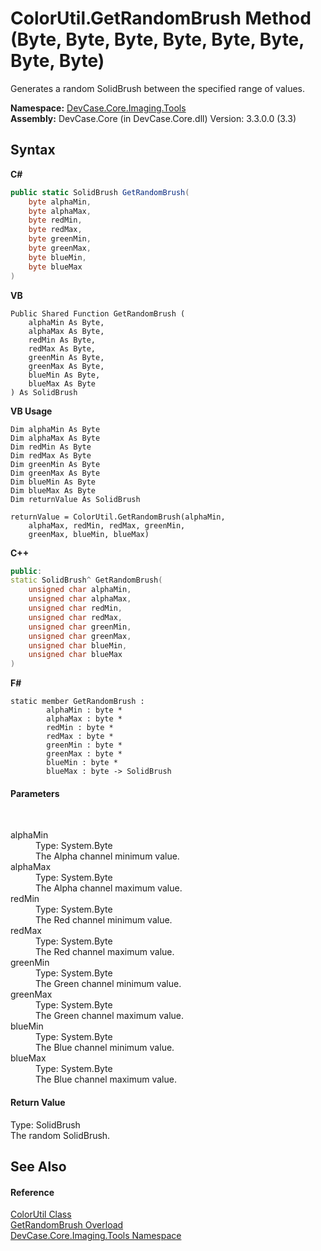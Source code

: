 # ColorUtil.GetRandomBrush Method (Byte, Byte, Byte, Byte, Byte, Byte, Byte, Byte)
 

Generates a random SolidBrush between the specified range of values.

**Namespace:**&nbsp;<a href="N_DevCase_Core_Imaging_Tools">DevCase.Core.Imaging.Tools</a><br />**Assembly:**&nbsp;DevCase.Core (in DevCase.Core.dll) Version: 3.3.0.0 (3.3)

## Syntax

**C#**<br />
``` C#
public static SolidBrush GetRandomBrush(
	byte alphaMin,
	byte alphaMax,
	byte redMin,
	byte redMax,
	byte greenMin,
	byte greenMax,
	byte blueMin,
	byte blueMax
)
```

**VB**<br />
``` VB
Public Shared Function GetRandomBrush ( 
	alphaMin As Byte,
	alphaMax As Byte,
	redMin As Byte,
	redMax As Byte,
	greenMin As Byte,
	greenMax As Byte,
	blueMin As Byte,
	blueMax As Byte
) As SolidBrush
```

**VB Usage**<br />
``` VB Usage
Dim alphaMin As Byte
Dim alphaMax As Byte
Dim redMin As Byte
Dim redMax As Byte
Dim greenMin As Byte
Dim greenMax As Byte
Dim blueMin As Byte
Dim blueMax As Byte
Dim returnValue As SolidBrush

returnValue = ColorUtil.GetRandomBrush(alphaMin, 
	alphaMax, redMin, redMax, greenMin, 
	greenMax, blueMin, blueMax)
```

**C++**<br />
``` C++
public:
static SolidBrush^ GetRandomBrush(
	unsigned char alphaMin, 
	unsigned char alphaMax, 
	unsigned char redMin, 
	unsigned char redMax, 
	unsigned char greenMin, 
	unsigned char greenMax, 
	unsigned char blueMin, 
	unsigned char blueMax
)
```

**F#**<br />
``` F#
static member GetRandomBrush : 
        alphaMin : byte * 
        alphaMax : byte * 
        redMin : byte * 
        redMax : byte * 
        greenMin : byte * 
        greenMax : byte * 
        blueMin : byte * 
        blueMax : byte -> SolidBrush 

```


#### Parameters
&nbsp;<dl><dt>alphaMin</dt><dd>Type: System.Byte<br />The Alpha channel minimum value.</dd><dt>alphaMax</dt><dd>Type: System.Byte<br />The Alpha channel maximum value.</dd><dt>redMin</dt><dd>Type: System.Byte<br />The Red channel minimum value.</dd><dt>redMax</dt><dd>Type: System.Byte<br />The Red channel maximum value.</dd><dt>greenMin</dt><dd>Type: System.Byte<br />The Green channel minimum value.</dd><dt>greenMax</dt><dd>Type: System.Byte<br />The Green channel maximum value.</dd><dt>blueMin</dt><dd>Type: System.Byte<br />The Blue channel minimum value.</dd><dt>blueMax</dt><dd>Type: System.Byte<br />The Blue channel maximum value.</dd></dl>

#### Return Value
Type: SolidBrush<br />The random SolidBrush.

## See Also


#### Reference
<a href="T_DevCase_Core_Imaging_Tools_ColorUtil">ColorUtil Class</a><br /><a href="Overload_DevCase_Core_Imaging_Tools_ColorUtil_GetRandomBrush">GetRandomBrush Overload</a><br /><a href="N_DevCase_Core_Imaging_Tools">DevCase.Core.Imaging.Tools Namespace</a><br />